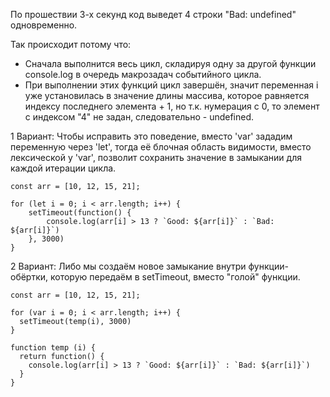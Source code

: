 По прошествии 3-х секунд код выведет 4 строки "Bad: undefined" одновременно.

Так происходит потому что:
- Cначала выполнится весь цикл, складируя одну за другой функции console.log в очередь макрозадач событийного цикла.
- При выполнении этих функций цикл завершён, значит переменная i уже установилась в значение длины массива, которое равняется индексу последнего элемента + 1, но т.к. нумерация с 0, то элемент с индексом "4" не задан, следовательно - undefined.

1 Вариант: Чтобы исправить это поведение, вместо 'var' зададим переменную через 'let', тогда её блочная область видимости, вместо лексической у 'var', позволит сохранить значение в замыкании для каждой итерации цикла.

    const arr = [10, 12, 15, 21];

    for (let i = 0; i < arr.length; i++) {
        setTimeout(function() {
            console.log(arr[i] > 13 ? `Good: ${arr[i]}` : `Bad: ${arr[i]}`)
        }, 3000)
    }

2 Вариант: Либо мы создаём новое замыкание внутри функции-обёртки, которую передаём в setTimeout, вместо "голой" функции.
    
    const arr = [10, 12, 15, 21];

    for (var i = 0; i < arr.length; i++) {
      setTimeout(temp(i), 3000)
    }
    
    function temp (i) {
      return function() {
        console.log(arr[i] > 13 ? `Good: ${arr[i]}` : `Bad: ${arr[i]}`)
      }
    }